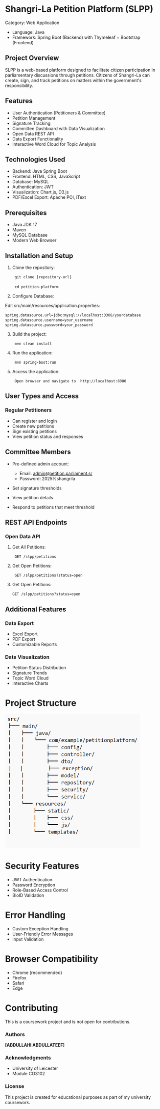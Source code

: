 # Shangri-La Petition Platform (SLPP)

Category: Web Application
- Language: Java
- Framework: Spring Boot (Backend) with Thymeleaf + Bootstrap (Frontend)

## Project Overview
SLPP is a web-based platform designed to facilitate citizen participation in parliamentary discussions through petitions. Citizens of Shangri-La can create, sign, and track petitions on matters within the government's responsibility.

## Features
- User Authentication (Petitioners & Committee)
- Petition Management
- Signature Tracking
- Committee Dashboard with Data Visualization
- Open Data REST API
- Data Export Functionality
- Interactive Word Cloud for Topic Analysis

## Technologies Used
- Backend: Java Spring Boot
- Frontend: HTML, CSS, JavaScript
- Database: MySQL
- Authentication: JWT
- Visualization: Chart.js, D3.js
- PDF/Excel Export: Apache POI, iText

## Prerequisites
- Java JDK 17
- Maven
- MySQL Database
- Modern Web Browser

## Installation and Setup
1. Clone the repository:

        git clone [repository-url]

        cd petition-platform

2. Configure Database:

Edit src/main/resources/application.properties:

    spring.datasource.url=jdbc:mysql://localhost:3306/yourdatabase
    spring.datasource.username=your_username
    spring.datasource.password=your_password

3. Build the project:
   
        mvn clean install
4. Run the application:
   
        mvn spring-boot:run
5. Access the application:

        Open browser and navigate to  http://localhost:8080

## **User Types and Access**

### Regular Petitioners

* Can register and login
* Create new petitions
* Sign existing petitions
* View petition status and responses

## Committee Members

* Pre-defined admin account:

  * Email: admin@petition.parliament.sr
  * Password: 2025%shangrila
  

* Set signature thresholds
* View petition details
* Respond to petitions that meet threshold

## REST API Endpoints

### Open Data API

1. Get All Petitions:

        GET /slpp/petitions
2. Get Open Petitions:
   
        GET /slpp/petitions?status=open
3. Get Open Petitions:

       GET /slpp/petitions?status=open

## Additional Features

### Data Export

* Excel Export
* PDF Export
* Customizable Reports

### Data Visualization

* Petition Status Distribution
* Signature Trends
* Topic Word Cloud
* Interactive Charts

# Project Structure
![img_2.png](img_2.png)

# Security Features

* JWT Authentication
* Password Encryption
* Role-Based Access Control
* BioID Validation

# Error Handling

* Custom Exception Handling
* User-Friendly Error Messages
* Input Validation

# Browser Compatibility

* Chrome (recommended)
* Firefox
* Safari
* Edge


# **Contributing**
This is a coursework project and is not open for contributions.

### Authors

**[ABDULLAHI ABDULLATEEF]**

### Acknowledgments

* University of Leicester
* Module CO3102

### **License**

This project is created for educational purposes as part of my university coursework.